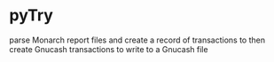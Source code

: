 # pyTry
parse Monarch report files and create a record of transactions
to then create Gnucash transactions to write to a Gnucash file
